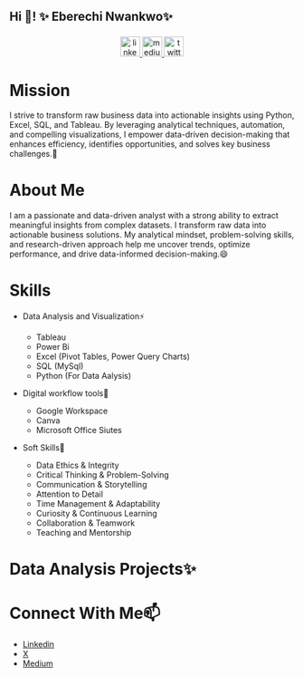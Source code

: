 ## Hi 👋! ✨ Eberechi Nwankwo✨

###

<div align="center">
  <a href="https://www.linkedin.com/in/eberechi-nwankwo-9689221b2/" target="_blank">
    <img src="https://img.shields.io/static/v1?message=Connect&logo=linkedin&label=LinkedIn&color=&logoColor=white&labelColor=0077B5&style=for-the-badge" height="35" alt="linkedin logo"  />
  </a>
  <a href="https://medium.com/@nwankwotessy26" target="_blank">
    <img src="https://img.shields.io/static/v1?message=Connect&logo=medium&label=Medium&color=&logoColor=white&labelColor=12100E&style=for-the-badge" height="35" alt="medium logo"  />
  </a>
  <a href="x.com/EberechiMaureen" target="_blank">
    <img src="https://img.shields.io/static/v1?message=Connect&logo=twitter&label=Twitter&color=&logoColor=white&labelColor=1DA1F2&style=for-the-badge" height="35" alt="twitter logo"  />
  </a>
</div>

###

# Mission
I strive to transform raw business data into actionable insights using Python, Excel, SQL, and Tableau. By leveraging analytical techniques, automation, and compelling visualizations, I empower data-driven decision-making that enhances efficiency, identifies opportunities, and solves key business challenges.🔭

# About Me
I am a passionate and data-driven analyst with a strong ability to extract meaningful insights from complex datasets. I transform raw data into actionable business solutions. My analytical mindset, problem-solving skills, and research-driven approach help me uncover trends, optimize performance, and drive data-informed decision-making.😄

# Skills
* Data Analysis and Visualization⚡
  * Tableau
  * Power Bi
  * Excel (Pivot Tables, Power Query Charts)
  * SQL (MySql)
  * Python (For Data Aalysis)

* Digital workflow tools💬
  * Google Workspace
  * Canva
  * Microsoft Office Siutes

* Soft Skills👯 
   * Data Ethics & Integrity
   * Critical Thinking & Problem-Solving
   * Communication & Storytelling
   * Attention to Detail
   * Time Management & Adaptability
   * Curiosity & Continuous Learning
   * Collaboration & Teamwork
   * Teaching and Mentorship

# Data Analysis Projects✨

# Connect With Me📫
  * [Linkedin](https://www.linkedin.com/in/eberechi-nwankwo-9689221b2/)
  * [X](https://x.com/EberechiMaureen)
  * [Medium](https://medium.com/@nwankwotessy26)

